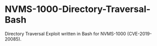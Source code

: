 # NVMS-1000-Directory-Traversal-Bash
Directory Traversal Exploit written in Bash for NVMS-1000 (CVE-2019-20085).
